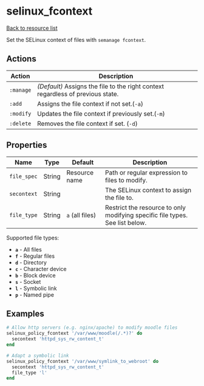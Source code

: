 # selinux_fcontext

[Back to resource list](../README.md#resources)

Set the SELinux context of files with `semanage fcontext`.

## Actions

| Action    | Description                                                                     |
| --------- | ------------------------------------------------------------------------------- |
| `:manage` | *(Default)* Assigns the file to the right context regardless of previous state. |
| `:add`    | Assigns the file context if not set.(`-a`)                                      |
| `:modify` | Updates the file context if previously set.(`-m`)                               |
| `:delete` | Removes the file context if set. (`-d`)                                         |

## Properties

| Name        | Type   | Default         | Description                                                                  |
| ----------- | ------ | --------------- | ---------------------------------------------------------------------------- |
| `file_spec` | String | Resource name   | Path or regular expression to files to modify.                               |
| `secontext` | String |                 | The SELinux context to assign the file to.                                   |
| `file_type` | String | `a` (all files) | Restrict the resource to only modifying specific file types. See list below. |

Supported file types:

- **`a`** - All files
- **`f`** - Regular files
- **`d`** - Directory
- **`c`** - Character device
- **`b`** - Block device
- **`s`** - Socket
- **`l`** - Symbolic link
- **`p`** - Named pipe

## Examples

```ruby
# Allow http servers (e.g. nginx/apache) to modify moodle files
selinux_policy_fcontext '/var/www/moodle(/.*)?' do
  secontext 'httpd_sys_rw_content_t'
end

# Adapt a symbolic link
selinux_policy_fcontext '/var/www/symlink_to_webroot' do
  secontext 'httpd_sys_rw_content_t'
  file_type 'l'
end
```
